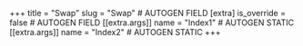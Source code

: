 +++
title = "Swap"
slug = "Swap" # AUTOGEN FIELD
[extra]
is_override = false # AUTOGEN FIELD
[[extra.args]]
name = "Index1" # AUTOGEN STATIC
[[extra.args]]
name = "Index2" # AUTOGEN STATIC
+++
